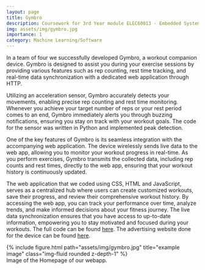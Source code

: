 ```yaml
---
layout: page
title: Gymbro
description: Coursework for 3rd Year module ELEC60013 - Embedded Systems
img: assets/img/gymbro.jpg
importance: 1
category: Machine Learning/Software
---
```


In a team of four we successfully developed Gymbro, a workout companion device. Gymbro is designed to assist you during your exercise sessions by providing various features such as rep counting, rest time tracking, and real-time data synchronization with a dedicated web application through HTTP.

Utilizing an acceleration sensor, Gymbro accurately detects your movements, enabling precise rep counting and rest time monitoring. Whenever you achieve your target number of reps or your rest period comes to an end, Gymbro immediately alerts you through buzzing notifications, ensuring you stay on track with your workout goals. The code for the sensor was written in Python and implemented peak detection.

One of the key features of Gymbro is its seamless integration with the accompanying web application. The device wirelessly sends live data to the web app, allowing you to monitor your workout progress in real-time. As you perform exercises, Gymbro transmits the collected data, including rep counts and rest times, directly to the web app, ensuring that your workout history is continuously updated.

The web application that we coded using CSS, HTML and JavaScript, serves as a centralized hub where users can create customized workouts, save their progress, and review their comprehensive workout history. By accessing the web app, you can track your performance over time, analyze trends, and make informed decisions about your fitness journey. The live data synchronization ensures that you have access to up-to-date information, empowering you to stay motivated and focused during your workouts. The full code can be found <a href="https://github.com/rkhoury18/Gymbro">here</a>. The advertising website done for the device can be found <a href="https://pr1120.wixsite.com/gymbro-1?classId=5472a3f9-8019-4764-a3a2-2804674e716c&assignmentId=95c87d7e-e230-4e23-862b-9817d51049b5&submissionId=acb7ac6d-81e7-d5fd-2719-5137d31f400b">here</a>.

<div class="row">
    <div class="col-sm mt-3 mt-md-0">
        {% include figure.html path="assets/img/gymbro.jpg" title="example image" class="img-fluid rounded z-depth-1" %}
    </div>
</div>
<div class="caption">
Image of the Homepage of our webapp.
</div>